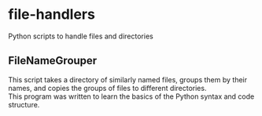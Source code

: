 # file-handlers
Python scripts to handle files and directories

## FileNameGrouper
This script takes a directory of similarly named files, groups them by their names, and copies the groups of files to different directories.  
This program was written to learn the basics of the Python syntax and code structure.